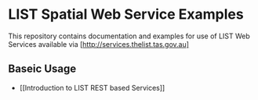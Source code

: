 # LIST Spatial Web Service Examples
This repository contains documentation and examples for use of LIST Web Services available via [http://services.thelist.tas.gov.au]

## Baseic Usage
* [[Introduction to LIST REST based Services]]
